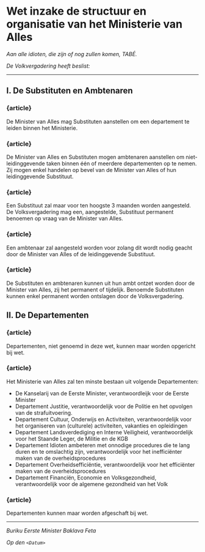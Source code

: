 # Wet inzake de structuur en organisatie van het Ministerie van Alles

_Aan alle idioten, die zijn of nog zullen komen, TABÉ._

_De Volkvergadering heeft beslist:_

--------------------------

## I. De Substituten en Ambtenaren

### {article}
De Minister van Alles mag Substituten aanstellen om een departement te leiden binnen het Ministerie.

### {article}
De Minister van Alles en Substituten mogen ambtenaren aanstellen om niet-leidinggevende taken binnen één of meerdere departementen op te nemen. Zij mogen enkel handelen op bevel van de Minister van Alles of hun leidinggevende Substituut.

### {article}
Een Substituut zal maar voor ten hoogste 3 maanden worden aangesteld. De Volksvergadering mag een, aangestelde, Substituut permanent benoemen op vraag van de Minister van Alles.

### {article}
Een ambtenaar zal aangesteld worden voor zolang dit wordt nodig geacht door de Minister van Alles of de leidinggevende Substituut.

### {article}
De Substituten en ambtenaren kunnen uit hun ambt ontzet worden door de Minister van Alles, zij het permanent of tijdelijk. Benoemde Substituten kunnen enkel permanent worden ontslagen door de Volksvergadering.

## II. De Departementen

### {article}
Departementen, niet genoemd in deze wet, kunnen maar worden opgericht bij wet.

### {article}
Het Ministerie van Alles zal ten minste bestaan uit volgende Departementen:

* De Kanselarij van de Eerste Minister, verantwoordleijk voor de Eerste Minister
* Departement Justitie, verantwoordelijk voor de Politie en het opvolgen van de strafuitvoering.
* Departement Cultuur, Onderwijs en Activiteiten, verantwoordelijk voor het organiseren van (culturele) activiteiten, vakanties en opleidingen
* Departement Landsverdediging en Interne Veiligheid, verantwoordelijk voor het Staande Leger, de Militie en de KGB
* Departement Idioten ambeteren met onnodige procedures die te lang duren en te omslachtig zijn, verantwoordelijk voor het inefficiënter maken van de overheidsprocedures
* Departement Overheidsefficiëntie, verantwoordelijk voor het efficiënter maken van de overheidsprocedures
* Departement Financiën, Economie en Volksgezondheid, verantwoordelijk voor de algemene gezondheid van het Volk

### {article}
Departementen kunnen maar worden afgeschaft bij wet.

--------------------------

_Buriku Eerste Minister Baklava Feta_

_Op den ``<Datum>``_